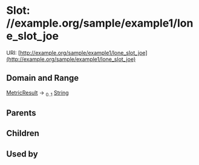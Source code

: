 
# Slot: //example.org/sample/example1/lone_slot_joe




URI: [http://example.org/sample/example1/lone_slot_joe](http://example.org/sample/example1/lone_slot_joe)


## Domain and Range

[MetricResult](MetricResult.md) &#8594;  <sub>0..1</sub> [String](types/String.md)

## Parents


## Children


## Used by

